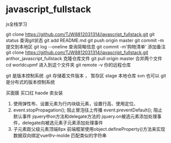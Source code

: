 # javascript_fullstack
js全栈学习

git clone https://github.com/TJW8812031314/javascript_fullstack.git
git status 查询git状态
git add README.md
git push origin master
git commit -m 提交到本地区
git log --oneline 查询简略信息
git commit -m'购物清单' 添加备注
git clone https://github.com/TJW8812031314/javascript_fullstack.git anthor_javascript_fullstack  克隆仓库文件
git pull origin master 合并两个文件
 cd worldcupmf  进入到这个文件夹 
 git remote -v 你的远程仓库

git 是版本控制系统 
.git 存储着文件版本 ， 暂存区 stage 本地仓库
svn 也可以
git 是分布式的版本控制系统

买面膜
买口红 haode 
卖女装





1. 使用弹性布、设置元素为行内块级元素，设置行高、使用定位、
2. event.stopPropagation(); 阻止冒泡往上传播
   event.preventDefault();  阻止默认事件
   jquery中on方法和delegate方法的 jquery.on被选元素添加处理事件，delegate向被选元素子元素添加处理事件
3. 子元素距父级元素顶端8px
前端框架使用object.defineProperty()方法来实现数据双向绑定vue中v-molde
匹配类似的字符串
